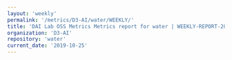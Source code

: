 ```yaml
---
layout: 'weekly'
permalink: '/metrics/D3-AI/water/WEEKLY/'
title: 'DAI Lab OSS Metrics Metrics report for water | WEEKLY-REPORT-2019-10-25'
organization: 'D3-AI'
repository: 'water'
current_date: '2019-10-25'
---
```

